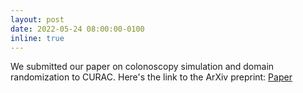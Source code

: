 ```yaml
---
layout: post
date: 2022-05-24 08:00:00-0100
inline: true
---
```


We submitted our paper on colonoscopy simulation and domain randomization to CURAC. Here's the link to the ArXiv preprint: [Paper](https://arxiv.org/abs/2205.10368)
